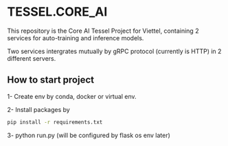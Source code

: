 # TESSEL.CORE_AI
This repository is the Core AI Tessel Project for Viettel, containing 2 services for auto-training and inference models. 

Two services intergrates mutually by gRPC protocol (currently is HTTP) in 2 different servers.

## How to start project
1- Create env by conda, docker or virtual env.

2- Install packages by 
```bash
pip install -r requirements.txt
```
3- python run.py (will be configured by flask os env later)

